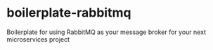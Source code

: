 # boilerplate-rabbitmq
Boilerplate for using RabbitMQ as your message broker for your next microservices project

